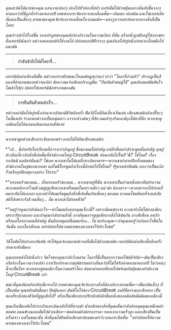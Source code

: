 _คุณสะบัดไฟฉายของคุณ แสงเงาแปลกๆ ส่องไปทั่วห้องที่สลัว แอร์เต็มไปด้วยฝุ่นและกลิ่นอับชื้นจางๆ บ่งบอกว่าที่นี่ถูกทิ้งร้างมาหลายปี เศษซากกระจัดกระจายเกลื่อนพื้น—ลังแตก ท่อสนิม และไซเบอร์เด็คที่แตกเป็นเสี่ยงๆ สายตาของคุณจับจ้องการเคลื่อนไหวบนผนัง—แสงวูบวาบสะท้อนจากบางสิ่งที่เป็นโลหะ_

_คุณก้าวเข้าไปใกล้ขึ้น รองเท้าบูทของคุณดังก้องกังวานในความเงียบ ที่นั่น ครึ่งหนึ่งถูกฝังอยู่ใต้กองขยะคือเทอร์มินัลเก่า หน้าจอแตกแต่ยังใช้งานได้ ปล่อยแสงสีฟ้าจางๆ คุณลังเลไปครู่หนึ่งก่อนจะเอื้อมมือไปแตะมัน_

---

> **กำลังเข้าถึงไฟล์ไดอารี่...**

---

_เทอร์มินัลส่งเสียงฮัมขึ้น หน้าจอกระพริบขณะโหลดข้อมูลเก่าแก่ คำว่า "ไดอารี่ส่วนตัว" ปรากฏเป็นสีแดงที่ด้านบนของหน้าจอเปล่า ข้อความแจ้งเตือนปรากฏขึ้น: "ยืนยันตัวตนผู้ใช้" คุณลังเลแต่ตัดสินใจไม่เข้าไปยุ่ง ปล่อยให้เทอร์มินัลทำงานของมัน_

---

> **การยืนยันตัวตนสำเร็จ...**

_หน้าจอดำมืดไปครู่หนึ่งก่อนจะกลับมามีชีวิตอีกครั้ง ฟีดวิดีโอที่บิดเบี้ยวเริ่มเล่น เสียงสแตติกดังเปรี๊ยะๆ ในพื้นหลัง ร่างบนหน้าจอเป็นหนุ่มสาว อาจจะช่วงต้นๆ ยี่สิบ ผมเผ้ารุงรังและมีถุงใต้ตาที่ลึก พวกเขาดูเหมือนไม่ได้นอนหลับมาหลายสัปดาห์_

---

_พวกเขาพูดด้วยเสียงกระซิบแหบพร่า แทบไม่ได้ยินเสียงสแตติก:_

\*_"เฮ้... นี่สำหรับใครก็ตามที่อาจจะกำลังดูอยู่ ชื่อของผมไม่สำคัญ แต่สิ่งที่ผมกำลังจะพูดนั้นสำคัญ คุณรู้ข่าวลือเกี่ยวกับสิ่งที่เกิดขึ้นที่สำนักงานใหญ่ CircuitBreak ย้อนกลับไปในปี '47 ใช่ไหม? เรื่องระเบิดนิวเคลียร์นั่นน่ะ? ใช่เลย พวกเขาไม่ได้แค่ทิ้งระเบิดอาคาร—พวกเขาทำลายปีกทั้งหมดของสำนักงานใหญ่ของพวกเขา แต่ไม่มีใครพูดถึงเรื่องนี้อีกต่อไปใช่ไหม? รัฐบาลปกปิดมัน บอกว่าเป็นแก๊สรั่วหรืออุบัติเหตุบางอย่าง ไร้สาระ"_

\*_"ครอบครัวของผม... ทั้งครอบครัวของผม... พวกเขาอยู่ที่นั่น พวกเขาเป็นส่วนหนึ่งของทีมทำความสะอาดหลังการโจมตี ผมสูญเสียพวกเขาทั้งหมดในคราวเดียว แม่ พ่อ น้องสาว—พวกเขาจากไปก่อนที่ผมจะทันได้บอกลา และอย่าให้ผมเริ่มพูดถึงสิ่งที่เกิดขึ้นกับเพื่อนๆ ของผม บางคนโชคดีพอที่จะแค่เสียสติไปเพราะรังสี คนอื่นๆ... อืม พวกเขาไม่รอดชีวิต"_

\*_"ผมรู้ว่าคุณกำลังคิดอะไร—ทำไมผมถึงบอกคุณเรื่องนี้? เพราะมีคนต้องจำ ความจริงไม่ได้ตายเพียงเพราะรัฐบาลบอก และถ้าคุณกำลังอ่านสิ่งนี้ บางทีคุณอาจสูญเสียบางสิ่งไปเช่นกัน บางทีเพื่อน คนรัก หรือแค่ใครบางคนที่สำคัญ นั่นคือเหตุผลที่ผมขอร้อง... ไม่ ขอร้องคุณ—ถ้าคุณเคยรู้ว่าเกิดอะไรขึ้นในวันนั้น บอกใครสักคน อย่าปล่อยให้ความตายของพวกเขาไร้ประโยชน์"_

---

_วิดีโอตัดไปอย่างกะทันหัน ทำให้คุณจ้องมองหน้าจอที่เต็มไปด้วยสแตติก เทอร์มินัลส่งเสียงบี๊บอีกครั้งก่อนจะดับมืดลง_

_คุณถอยหลังไปหนึ่งก้าว จิตใจของคุณกำลังวิ่งพล่าน ไดอารี่นี้เป็นมากกว่าแค่ไฟล์ดิจิทัล—มันเป็นเสียงกรีดร้องในความว่างเปล่า การเรียกร้องความยุติธรรมอย่างสิ้นหวังที่ไม่ได้รับคำตอบมาหลายปี ไม่ว่าคนๆ นี้จะเป็นใคร พวกเขาอยู่คนเดียวในความเศร้าโศก ค้นหาคำตอบที่หายไปพร้อมกับฝุ่นของสำนักงานใหญ่ CircuitBreak เก่า_

_ขณะที่คุณหันหลังกลับเพื่อจากไป สายตาของคุณจับจ้องบางสิ่งที่ส่องประกายบนพื้น—เข็มกลัดเล็กๆ ที่เป็นสนิม คุณหยิบมันขึ้นมา ปัดฝุ่นออก มันมีโลโก้ของ CircuitBreak แต่สีซีดจางและสึกหรอ เป็นของที่ระลึกของชีวิตที่สูญเสียไป? หรือเป็นเพียงซากปรักหักพังอีกชิ้นหนึ่งของอดีตอันมืดมิดของเมืองนี้_

_คุณเก็บเข็มกลัดใส่กระเป๋าและเดินกลับไปที่ทางเข้า น้ำหนักของสิ่งที่คุณเห็นกำลังปกคลุมคุณเหมือนผ้าห่อศพ ถนนข้างนอกเต็มไปด้วยเสียง—พ่อค้าแม่ค้าต่อรองราคา รถเหาะความเร็วสูง และเสียงปืนเป็นครั้งคราว แต่ในขณะนั้น สิ่งที่คุณได้ยินคือเสียงสะท้อนของคำวิงวอนกระซิบนั้น: "อย่าปล่อยให้ความตายของพวกเขาไร้ประโยชน์"_
